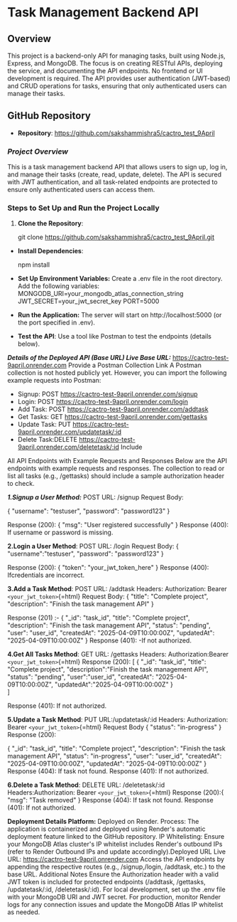 
# Task Management Backend API

  

## Overview

  

This project is a backend-only API for managing tasks, built using
Node.js, Express, and MongoDB. The focus is on creating RESTful APIs,
deploying the service, and documenting the API endpoints. No frontend or UI development is required. The API provides user authentication
(JWT-based) and CRUD operations for tasks, ensuring that only
authenticated users can manage their tasks.

## GitHub Repository
-  **Repository**:
<https://github.com/sakshammishra5/cactro_test_9April>


 

### ***Project Overview***

This is a task management backend API that allows users to sign up, log
in, and manage their tasks (create, read, update, delete). The API is
secured with JWT authentication, and all task-related endpoints are
protected to ensure only authenticated users can access them.

 ### Steps to Set Up and Run the Project Locally

  1.  **Clone the Repository**: 

    

      git clone https://github.com/sakshammishra5/cactro_test_9April.git

 - **Install Dependencies**: 

    npm install

 - **Set Up Environment Variables:**
  Create a .env file in the root directory. Add the following variables:
MONGODB_URI=your_mongodb_atlas_connection_string
JWT_SECRET=your_jwt_secret_key 
PORT=5000

 - **Run the Application:** 
 The server will start on http://localhost:5000
(or the port specified in .env).

 - **Test the API**: 
 Use a tool like Postman to test the endpoints (details below).

***Details of the Deployed API (Base URL) Live Base URL:***
https://cactro-test-9april.onrender.com Provide a Postman Collection
Link A Postman collection is not hosted publicly yet. However, you can
import the following example requests into Postman: 

 - Signup: POST https://cactro-test-9april.onrender.com/signup 
 - Login: POST https://cactro-test-9april.onrender.com/login 
 - Add Task: POST https://cactro-test-9april.onrender.com/addtask 
 - Get Tasks: GET https://cactro-test-9april.onrender.com/gettasks
 - Update Task: PUT https://cactro-test-9april.onrender.com/updatetask/:id 
 - Delete Task:DELETE https://cactro-test-9april.onrender.com/deletetask/:id Include

All API Endpoints with Example Requests and Responses 
Below are the API endpoints with example requests and responses. The collection to read or list all tasks (e.g., /gettasks) should include a sample authorization header to check.

***1.Signup a User Method:*** POST URL: /signup Request Body:

 { 
 "username": "testuser", 
 "password": "password123" 
 }

Response (200): { "msg": "User registered successfully" }
Response (400): If username or password is missing.

  

**2.Login a User Method**: POST URL: /login Request Body: 
{ 
"username":"testuser",
 "password": "password123"
  }

  

Response (200): { "token": "your_jwt_token_here" } 
Response (400): Ifcredentials are incorrect.

  

**3.Add a Task Method**: POST URL: /addtask 
Headers: Authorization: Bearer
`<your_jwt_token>`{=html} Request Body:
 { 
 "title": "Complete project",
"description": "Finish the task management API" 
}

 Response (201) :-
 { 
 "\_id": "task_id",
  "title": "Complete project",
"description": "Finish the task management API", 
"status": "pending",
"user": "user_id", 
"createdAt": "2025-04-09T10:00:00Z", 
"updatedAt":
"2025-04-09T10:00:00Z"
 }
  Response (401): -If not authorized.

  

**4.Get All Tasks Method**: GET URL: /gettasks 
Headers: Authorization:Bearer `<your_jwt_token>`{=html} 
Response (200):
\[ 
{ 
    "\_id": "task_id", 
    "title": "Complete project",
    "description":"Finish the task management API",
    "status": "pending", 
    "user":"user_id", 
    "createdAt": "2025-04-09T10:00:00Z",
    "updatedAt":"2025-04-09T10:00:00Z" 
   }\
   ]

  
Response (401): If not authorized.

 **5.Update a Task Method**: PUT URL:/updatetask/:id
  Headers: Authorization: Bearer `<your_jwt_token>`{=html}
Request Body
{ "status": "in-progress" } Response (200):

  { 
  "\_id": "task_id",
   "title": "Complete project",
    "description": "Finish the task management API",
     "status": "in-progress", 
     "user": "user_id",
"createdAt": "2025-04-09T10:00:00Z",
 "updatedAt": "2025-04-09T10:00:00Z"
}
 Response (404): If task not found. 
 Response (401): If not authorized.

  
**6.Delete a Task Method**: DELETE URL: /deletetask/:id 
Headers:Authorization: Bearer `<your_jwt_token>`{=html} 
Response (200):{ "msg": "Task removed" }
Response (404): If task not found. 
Response (401): If not authorized.

  
**Deployment Details Platform:** 
Deployed on Render. Process: The application is containerized and deployed using Render's automatic deployment feature linked to the GitHub repository. IP Whitelisting: Ensure your MongoDB Atlas cluster's IP whitelist includes Render's outbound IPs (refer to Render Outbound IPs and update accordingly).Deployed URL Live URL: https://cactro-test-9april.onrender.com Access the API endpoints by appending the respective routes (e.g., /signup,/login, /addtask, etc.) to the base URL.
Additional Notes Ensure the Authorization header with a valid JWT token is included for protected endpoints (/addtask, /gettasks,
/updatetask/:id, /deletetask/:id). For local development, set up the
.env file with your MongoDB URI and JWT secret. For production, monitor Render logs for any connection issues and update the MongoDB Atlas IP whitelist as needed.